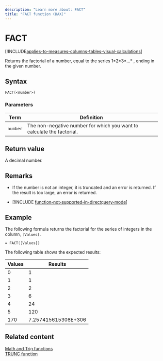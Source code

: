 ```yaml
---
description: "Learn more about: FACT"
title: "FACT function (DAX)"
---
```

# FACT

[!INCLUDE[applies-to-measures-columns-tables-visual-calculations](includes/applies-to-measures-columns-tables-visual-calculations.md)]

Returns the factorial of a number, equal to the series 1*2\*3\*...\* , ending in the given number.  
  
## Syntax  
  
```dax
FACT(<number>)  
```
  
### Parameters  
  
|Term|Definition|  
|--------|--------------|  
|`number`|The non-negative number for which you want to calculate the factorial.|  
  
## Return value

A decimal number.  
  
## Remarks

- If the number is not an integer, it is truncated and an error is returned. If the result is too large, an error is returned.  

- [!INCLUDE [function-not-supported-in-directquery-mode](includes/function-not-supported-in-directquery-mode.md)]
  
## Example

The following formula returns the factorial for the series of integers in the column, `[Values]`.  
  
```dax
= FACT([Values])  
```

The following table shows the expected results:  
  
|Values|Results|  
|----------|-----------|  
|0|1|  
|1|1|  
|2|2|  
|3|6|  
|4|24|  
|5|120|  
|170|7.257415615308E+306|  
  
## Related content

[Math and Trig functions](math-and-trig-functions-dax.md)  
[TRUNC function](trunc-function-dax.md)  
